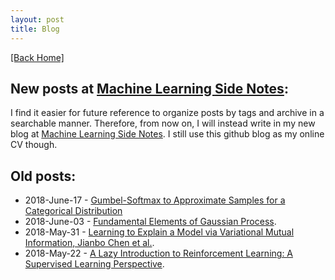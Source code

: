 ```yaml
---
layout: post
title: Blog
---  
```

[[Back Home]](/)   
## New posts at [Machine Learning Side Notes](http://mlsidenotes.blogspot.com/): 
I find it easier for future reference to organize posts by tags and archive in a searchable manner. Therefore, from now on, I will instead write in my new blog at [Machine Learning Side Notes](http://mlsidenotes.blogspot.com/). I still use this github blog as my online CV though. 
## Old posts:
* 2018-June-17 - [Gumbel-Softmax to Approximate Samples for a Categorical Distribution](/blogs/gumbel_softmax)
* 2018-June-03 - [Fundamental Elements of Gaussian Process](/blogs/gp_fr.pdf).
* 2018-May-31 - [Learning to Explain a Model via Variational Mutual Information, Jianbo Chen et al.](/blogs/l2x.pdf).    
* 2018-May-22 - [A Lazy Introduction to Reinforcement Learning: A Supervised Learning Perspective](/blogs/rl_intro.pdf).